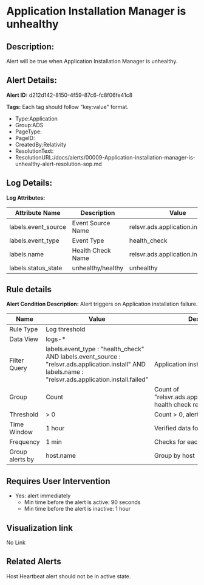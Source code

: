 # Application Installation Manager is unhealthy

## Description: 
Alert will be true when Application Installation Manager is unhealthy.

## Alert Details:
**Alert ID:** d212d142-8150-4f59-87c6-fc8f06fe41c8

**Tags:**
Each tag should follow "key:value" format.

- Type:Application
- Group:ADS
- PageType:
- PageID:
- CreatedBy:Relativity
- ResolutionText:
- ResolutionURL:/docs/alerts/00009-Application-installation-manager-is-unhealthy-alert-resolution-sop.md

## Log Details:

**Log Attributes:**

|Attribute Name|Description|Value|
|-------|---|--|
|labels.event_source|Event Source Name|relsvr.ads.application.install|
|labels.event_type|Event Type|health_check|
|labels.name|Health Check Name|relsvr.ads.application.install.failed|
|labels.status_state|unhealthy/healthy|unhealthy|

## Rule details
**Alert Condition Description:** Alert triggers on Application installation failure.

|Name|Value|Description|
|-|-|-|
|Rule Type| Log threshold||
|Data View| logs-*||
|Filter Query|labels.event_type : "health_check" AND labels.event_source : "relsvr.ads.application.install" AND labels.name : "relsvr.ads.application.install.failed"|Application installation failure|
|Group| Count| Count of "relsvr.ads.application.install.failed" health check records|
|Threshold| > 0| Count > 0, alert triggers|
|Time Window| 1 hour| Verified data for last 1 hour|
|Frequency| 1 min|Checks for each 1 minute|
|Group alerts by| host.name| Group by host |

## Requires User Intervention
- Yes: alert immediately
  - Min time before the alert is active: 90 seconds
  - Min time before the alert is inactive: 1 hour

## Visualization link
No Link

## Related Alerts
Host Heartbeat alert should not be in active state.

